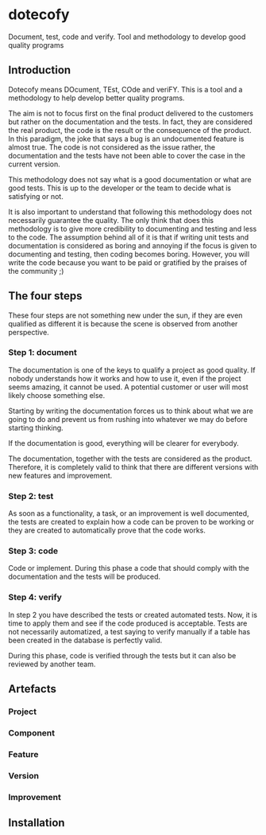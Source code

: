 # dotecofy
Document, test, code and verify. Tool and methodology to develop good quality programs

## Introduction

Dotecofy means DOcument, TEst, COde and veriFY. This is a tool and a methodology to help develop better quality programs.

The aim is not to focus first on the final product delivered to the customers but rather on the documentation and the tests. In fact, they are considered the real product, the code is the result or the consequence of the product.
In this paradigm, the joke that says a bug is an undocumented feature is almost true. The code is not considered as the issue rather, the documentation and the tests have not been able to cover the case in the current version.

This methodology does not say what is a good documentation or what are good tests. This is up to the developer or the team to decide what is satisfying or not.

It is also important to understand that following this methodology does not necessarily guarantee the quality. The only think that does this methodology is to give more credibility to documenting and testing and less to the code.
The assumption behind all of it is that if writing unit tests and documentation is considered as boring and annoying if the focus is given to documenting and testing, then coding becomes boring. However, you will write the code because you want to be paid or gratified by the praises of the community ;)

## The four steps

These four steps are not something new under the sun, if they are even qualified as different it is because the scene is observed from another perspective. 

### Step 1: document

The documentation is one of the keys to qualify a project as good quality. If nobody understands how it works and how to use it, even if the project seems amazing, it cannot be used. A potential customer or user will most likely choose something else.

Starting by writing the documentation forces us to think about what we are going to do and prevent us from rushing into whatever we may do before starting thinking.

If the documentation is good, everything will be clearer for everybody.

The documentation, together with the tests are considered as the product. Therefore, it is completely valid to think that there are different versions with new features and improvement.

### Step 2: test

As soon as a functionality, a task, or an improvement is well documented, the tests are created to explain how a code can be proven to be working or they are created to automatically prove that the code works. 

### Step 3: code

Code or implement. During this phase a code that should comply with the documentation and the tests will be produced.

### Step 4: verify

In step 2 you have described the tests or created automated tests. Now, it is time to apply them and see if the code produced is acceptable. Tests are not necessarily automatized, a test saying to verify manually if a table has been created in the database is perfectly valid.

During this phase, code is verified through the tests but it can also be reviewed by another team.

## Artefacts

### Project

### Component

### Feature

### Version

### Improvement

## Installation



